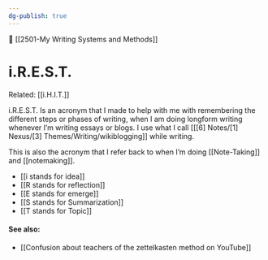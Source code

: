 ```yaml
---
dg-publish: true
---
```

🔺 [[2501-My Writing Systems and Methods]]

# i.R.E.S.T.
Related: [[i.H.I.T.]]

i.R.E.S.T. Is an acronym that I made to help with me with remembering the different steps or phases of writing, when I am doing longform writing whenever I’m writing essays or blogs. I use what I call [[[6] Notes/[1] Nexus/[3] Themes/Writing/wikiblogging]] while writing. 

This is also the acronym that I refer back to when I’m doing [[Note-Taking]] and [[notemaking]]. 

- [[i stands for idea]] 
- [[R stands for reflection]] 
- [[E stands for emerge]] 
- [[S stands for Summarization]] 
- [[T stands for Topic]]


#### See also: 
- [[Confusion about  teachers  of the zettelkasten method on YouTube]]
